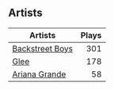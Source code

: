 ## Artists
Artists | Plays 
----- | -----: 
[Backstreet Boys](/artists/backstreet-boys-36645) | 301
[Glee](/artists/glee-30032566) | 178
[Ariana Grande](/artists/ariana-grande-678625) | 58

